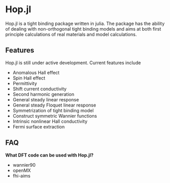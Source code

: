 # Hop.jl

Hop.jl is a tight binding package written in julia. The package has the ability of dealing with non-orthogonal tight binding models and aims at both first principle calculations of real materials and model calculations.

## Features

Hop.jl is still under active development. Current features include
 - Anomalous Hall effect
 - Spin Hall effect
 - Permittivity
 - Shift current conductivity
 - Second harmonic generation
 - General steady linear response
 - General steady Floquet linear response
 - Symmetrization of tight binding model
 - Construct symmetric Wannier functions
 - Intrinsic nonlinear Hall conductivity
 - Fermi surface extraction

## FAQ

**What DFT code can be used with Hop.jl?**
 - wannier90
 - openMX
 - fhi-aims
